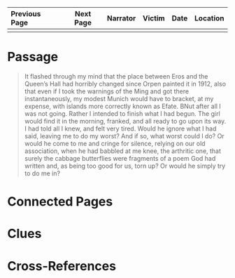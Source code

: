 | Previous Page | Next Page | Narrator | Victim | Date | Location |
|:--------------|:---------:|---------:|-------:|-----:|---------:|
|               |           |          |        |      |          |

# Passage
>It flashed through my mind that the place between Eros and the Queen’s Hall had horribly changed since Orpen painted it in 1912, also that even if I took the warnings of the Ming and got there instantaneously, my modest Munich would have to bracket, at my expense, with islands more correctly known as Efate. BNut after all I was not going. Rather I intended to finish what I had begun. The girl would find it in the morning, franked, and all ready to go upon its way. I had told all I knew, and felt very tired. Would he ignore what I had said, leaving me to do my worst? And if so, what worst could I do? Or would he come to me and cringe for silence, relying on our old association, when he had babbled at me knee, the arthritic one, that surely the cabbage butterflies were fragments of a poem God had written and, as being too good for us, torn up? Or would he simply try to do me in?
# Connected Pages
# Clues
# Cross-References
